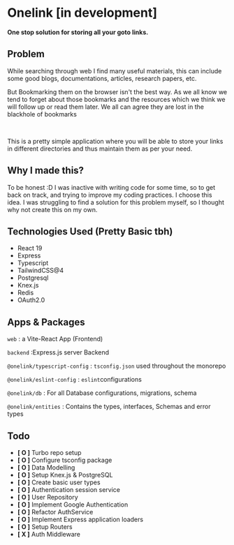 # Onelink [in development]

<b><p>One stop solution for storing all your goto links.</p></b>

## Problem

<p>While searching through web I find many useful materials, this can include some good blogs, documentations, articles, research papers, etc.</p>
<p>But Bookmarking them on the browser isn't the best way. As we all know we tend to forget about those bookmarks and the resources which we think we will follow up or read them later. We all can agree they are lost in the blackhole of bookmarks</p>

<br/>
<p>This is a pretty simple application where you will be able to store your links in different directories and thus maintain them as per your need.</p>

## Why I made this?

<p>To be honest :D I was inactive with writing code for some time, so to get back on track, and trying to improve my coding practices. I choose this idea. I was struggling to find a solution for this problem myself, so I thought why not create this on my own.</p>

## Technologies Used (Pretty Basic tbh)

<ul>
    <li> React 19</li>
    <li> Express</li>
    <li> Typescript</li>
    <li> TailwindCSS@4 </li>
    <li> Postgresql</li>
    <li> Knex.js</li>
    <li> Redis</li>
    <li> OAuth2.0 </li>
</ul>

## Apps & Packages

<p><code>web</code> : a Vite-React App (Frontend)</p>
<p><code>backend</code> :Express.js server Backend</p>
<p><code>@onelink/typescript-config</code> : <code>tsconfig.json</code> used throughout the monorepo</p>
<p><code>@onelink/eslint-config</code> : <code>eslint</code>configurations</p>
<p><code>@onelink/db</code> : For all Database configurations, migrations, schema</p>
<p><code>@onelink/entities</code> : Contains the types, interfaces, Schemas and error types

## Todo

<ul>
    <li><b>[&nbsp;O&nbsp;]</b> Turbo repo setup</li>
    <li><b>[&nbsp;O&nbsp;]</b> Configure tsconfig package</li>
    <li><b>[&nbsp;O&nbsp;]</b> Data Modelling</li>
    <li><b>[&nbsp;O&nbsp;]</b> Setup Knex.js & PostgreSQL</li>
    <li><b>[&nbsp;O&nbsp;]</b> Create basic user types</li>
    <li><b>[&nbsp;O&nbsp;]</b> Authentication session service</li>
    <li><b>[&nbsp;O&nbsp;]</b> User Repository</li>
    <li><b>[&nbsp;O&nbsp;]</b> Implement Google Authentication</li>
    <li><b>[&nbsp;O&nbsp;]</b> Refactor AuthService</li>
    <li><b>[&nbsp;O&nbsp;]</b> Implement Express application loaders</li>
    <li><b>[&nbsp;O&nbsp;]</b> Setup Routers</li>
    <li><b>[&nbsp;X&nbsp;]</b> Auth Middleware</li>
</ul>
